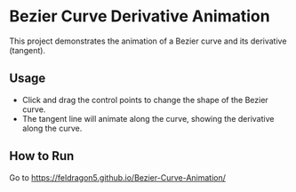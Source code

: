 # Bezier Curve Derivative Animation

This project demonstrates the animation of a Bezier curve and its derivative (tangent).

## Usage

-   Click and drag the control points to change the shape of the Bezier curve.
-   The tangent line will animate along the curve, showing the derivative along the curve.

## How to Run

Go to https://feldragon5.github.io/Bezier-Curve-Animation/
